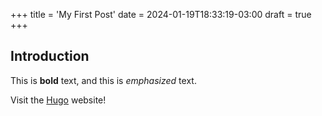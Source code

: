 +++
title = 'My First Post'
date = 2024-01-19T18:33:19-03:00
draft = true
+++


## Introduction

This is **bold** text, and this is *emphasized* text.

Visit the [Hugo](https://gohugo.io) website!
